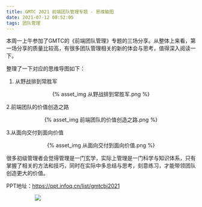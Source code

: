 ```yaml
---
title: GMTC 2021 前端团队管理专题 - 思维脑图
date: 2021-07-12 00:52:05
tags: 团队管理
---
```


本周一上午参加了GMTC的《前端团队管理》专题的三场分享。从整体上来看，第一场分享的质量比较高，有很多团队管理相关的新的体会与思考，值得深入阅读一下。  



整理了一下对应的思维导图如下：

1. 从野战排到常胜军

<p align="center">
{% asset_img 从野战排到常胜军.png %}
</p>

2.前端团队的价值创造之路

<p align="center">
{% asset_img 前端团队的价值创造之路.png %}
</p>

3.从面向交付到面向价值

<p align="center">
{% asset_img 从面向交付到面向价值.png %}
</p>

很多初级管理者会觉得管理是一门玄学，实际上管理是一门科学与知识体系，只有掌握了相关的方法和技巧，同时在实际中多总结与思考，刻意练习，才能带领团队创造更大的价值。



PPT地址：https://ppt.infoq.cn/list/gmtcbj2021

<div style="width:70%;margin:auto">
<img src='http://muchstudy.com/2020/04/04/聊聊一线开发的基本素养/公众号二维码.gif'>
</div>
